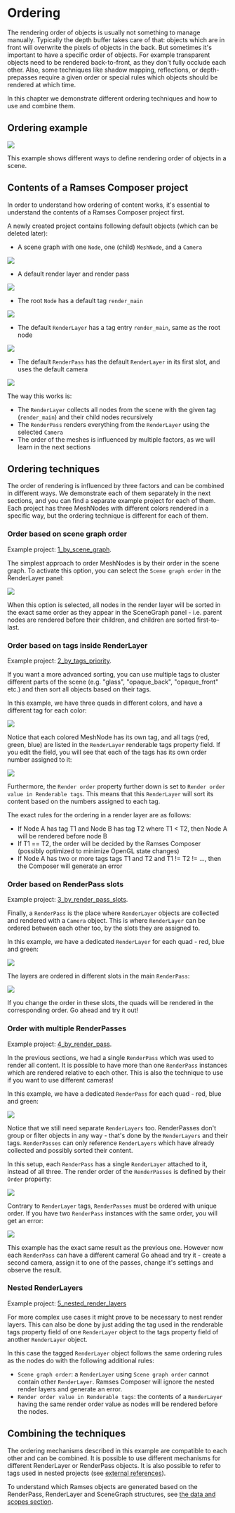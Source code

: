 <!--
SPDX-License-Identifier: MPL-2.0

This file is part of Ramses Composer
(see https://github.com/bmwcarit/ramses-composer-docs).

This Source Code Form is subject to the terms of the Mozilla Public License, v. 2.0.
If a copy of the MPL was not distributed with this file, You can obtain one at http://mozilla.org/MPL/2.0/.
-->

# Ordering

The rendering order of objects is usually not something to manage manually. Typically
the depth buffer takes care of that: objects which are in front will overwrite the pixels of
objects in the back. But sometimes it's important to have a specific order of objects.
For example transparent objects need to be rendered back-to-front, as they don't fully occlude
each other. Also, some techniques like shadow mapping, reflections, or depth-prepasses require
a given order or special rules which objects should be rendered at which time.

In this chapter we demonstrate different ordering techniques and how to use and combine them.

## Ordering example

![](./docs/viewport_preview.png)

This example shows different ways to define rendering order of objects in a scene.

## Contents of a Ramses Composer project

In order to understand how ordering of content works, it's essential to understand
the contents of a Ramses Composer project first.

A newly created project contains following default objects (which can be deleted later):

* A scene graph with one `Node`, one (child) `MeshNode`, and a `Camera`

![](./docs/default_scene_contents.png)

* A default render layer and render pass

![](./docs/default_render_setup.png)

* The root `Node` has a default tag `render_main`

![](./docs/default_node_tag.png)

* The default `RenderLayer` has a tag entry `render_main`, same as the root node

![](./docs/default_renderlayer_tag.png)

* The default `RenderPass` has the default `RenderLayer` in its first slot, and uses the default camera

![](./docs/default_slots.png)

The way this works is:

* The `RenderLayer` collects all nodes from the scene with the given tag (`render_main`) and their child nodes recursively
* The `RenderPass` renders everything from the `RenderLayer` using the selected `Camera`
* The order of the meshes is influenced by multiple factors, as we will learn in the next sections

## Ordering techniques

The order of rendering is influenced by three factors and can be combined in different ways.
We demonstrate each of them separately in the next sections, and you can find a separate example
project for each of them. Each project has three MeshNodes with different colors rendered in a specific way, but the ordering technique is different for each of them.

### Order based on scene graph order

Example project: [1_by_scene_graph](./1_by_scene_graph.rca).

The simplest approach to order MeshNodes is by their order in the scene graph.
To activate this option, you can select the `Scene graph order` in the RenderLayer panel:

![](./docs/scene_graph_order.png)

When this option is selected, all nodes in the render layer will be sorted in the exact same order as they appear in the
SceneGraph panel - i.e. parent nodes are rendered before their children, and children are sorted
first-to-last.

### Order based on tags inside RenderLayer

Example project: [2_by_tags_priority](./2_by_tags_priority.rca).

If you want a more advanced sorting, you can use multiple tags to cluster different parts of the
scene (e.g. "glass", "opaque_back", "opaque_front" etc.) and then sort all objects based on their tags.

In this example, we have three quads in different colors, and have a different tag for each color:

![](./docs/color_tags_1.png)

Notice that each colored MeshNode has its own tag, and all tags (red, green, blue) are listed in the
`RenderLayer` renderable tags property field. If you edit the field, you will see that each of the tags
has its own order number assigned to it:

![](./docs/color_tags_2.png)

Furthermore, the `Render order` property further down is set to `Render order value in Renderable tags`.
This means that this `RenderLayer` will sort its content based on the numbers assigned to each tag.

The exact rules for the ordering in a render layer are as follows:
* If Node A has tag T1 and Node B has tag T2 where T1 < T2, then Node A will be rendered before node B
* If T1 == T2, the order will be decided by the Ramses Composer (possibly optimized to minimize OpenGL state changes)
* If Node A has two or more tags tags T1 and T2 and T1 != T2 != ..., then the Composer will generate an error

### Order based on RenderPass slots

Example project: [3_by_render_pass_slots](./3_by_render_pass_slots.rca).

Finally, a `RenderPass` is the place where `RenderLayer` objects are collected and rendered with a
`Camera` object. This is where `RenderLayer` can be ordered between each other too, by the slots they are
assigned to.

In this example, we have a dedicated `RenderLayer` for each quad - red, blue and green:

![](./docs/multiple_layers.png)

The layers are ordered in different slots in the main `RenderPass`:

![](./docs/renderpass_slots.png)

If you change the order in these slots, the quads will be rendered in the corresponding order.
Go ahead and try it out!

### Order with multiple RenderPasses

Example project: [4_by_render_pass](./4_by_render_pass.rca).

In the previous sections, we had a single `RenderPass` which was used to render all content.
It is possible to have more than one `RenderPass` instances which are rendered relative to each other.
This is also the technique to use if you want to use different cameras!

In this example, we have a dedicated `RenderPass` for each quad - red, blue and green:

![](./docs/multiple_passes.png)

Notice that we still need separate `RenderLayers` too. RenderPasses don't group or filter
objects in any way - that's done by the `RenderLayers` and their tags. `RenderPasses` can
only reference `RenderLayers` which have already collected and possibly sorted their content.

In this setup, each `RenderPass` has a single `RenderLayer` attached to it, instead of all three.
The render order of the `RenderPasses` is defined by their `Order` property:

![](./docs/renderpass_order.png)

Contrary to `RenderLayer` tags, `RenderPasses` must be ordered with unique order. If you have two
`RenderPass` instances with the same order, you will get an error:

![](./docs/renderpass_order_error.png)

This example has the exact same result as the previous one. However now each `RenderPass` can
have a different camera! Go ahead and try it - create a second camera, assign it to one
of the passes, change it's settings and observe the result.

### Nested RenderLayers

Example project: [5_nested_render_layers](./5_nested_render_layers.rca)

For more complex use cases it might prove to be necessary to nest render layers. This can also be
done by just adding the tag used in the renderable tags property field of one `RenderLayer` object
to the tags property field of another `RenderLayer` object.

In this case the tagged `RenderLayer` object follows the same ordering rules as the nodes do
with the following additional rules:
* `Scene graph order`: a `RenderLayer` using `Scene graph order` cannot contain other `RenderLayer`.
   Ramses Composer will ignore the nested render layers and generate an error.
* `Render order value in Renderable tags`: the contents of a `RenderLayer` having the same render order value as nodes will be rendered before the nodes.


## Combining the techniques

The ordering mechanisms described in this example are compatible to each other and can be combined.
It is possible to use different mechanisms for different RenderLayer or RenderPass objects.
It is also possible to refer to tags used in nested projects (see [external references](../../advanced/external_references/README.md)).

To understand which Ramses objects are generated based on the RenderPass, RenderLayer and SceneGraph
structures, see [the data and scopes section](../data_and_scopes/README.md).

<!-- TODO add section for material filters and link it here -->
